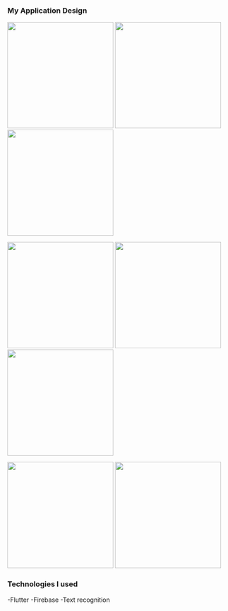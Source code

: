 
### My Application Design

<img src="https://user-images.githubusercontent.com/51439795/93713481-f42b4800-fb64-11ea-947d-b0354311360a.jpg" width=240 height:80> <img src="https://user-images.githubusercontent.com/51439795/93713513-250b7d00-fb65-11ea-86cd-389be5ab4e18.jpg" width=240 height:80> <img src="https://user-images.githubusercontent.com/51439795/93713567-73208080-fb65-11ea-8215-26b4b07d0fda.jpg" width=240 height:80> 

<img src="https://user-images.githubusercontent.com/51439795/93713588-99462080-fb65-11ea-85f0-fff5e2033cfb.jpg" width=240 height:80> <img src="https://user-images.githubusercontent.com/51439795/93713625-c1ce1a80-fb65-11ea-9d72-b5596491cb63.jpg" width=240 height:80> <img src="https://user-images.githubusercontent.com/51439795/93713670-fc37b780-fb65-11ea-9c82-41de72630a5a.jpg" width=240 height:80> 

<img src="https://user-images.githubusercontent.com/51439795/93713692-27baa200-fb66-11ea-883a-1dcccd76b69d.jpg" width=240 height:80> <img src="https://user-images.githubusercontent.com/51439795/93713724-5cc6f480-fb66-11ea-8ca2-bedfa166b5d6.jpg" width=240 height:80>



### Technologies I used

-Flutter
-Firebase
-Text recognition


